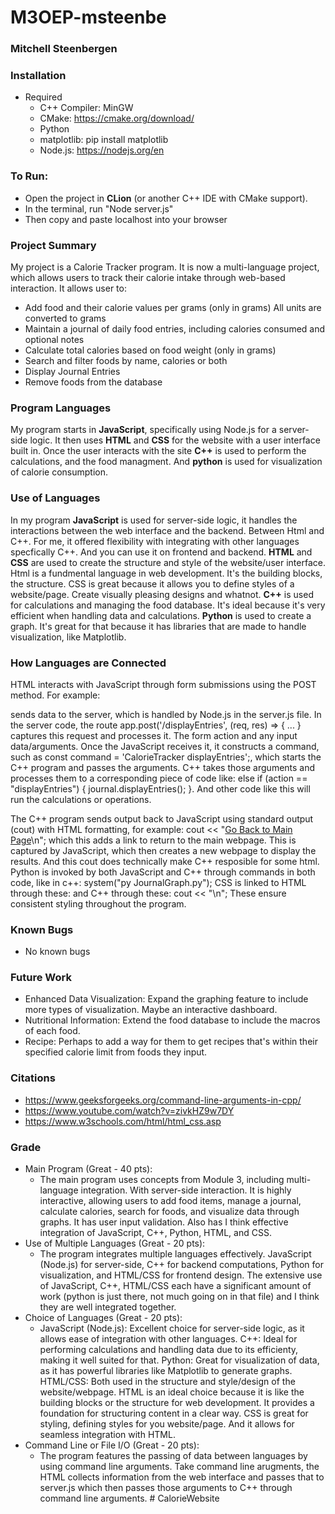 # M3OEP-msteenbe
### Mitchell Steenbergen
### Installation
* Required
  * C++ Compiler: MinGW
  * CMake: https://cmake.org/download/ 
  * Python
  * matplotlib: pip install matplotlib
  * Node.js: https://nodejs.org/en
### To Run:
* Open the project in **CLion** (or another C++ IDE with CMake support).
* In the terminal, run "Node server.js"
* Then copy and paste localhost into your browser

### Project Summary
My project is a Calorie Tracker program. It is now a multi-language project, which allows users to track their calorie intake through web-based interaction. It allows user to:
 * Add food and their calorie values per grams (only in grams) All units are converted to grams
 * Maintain a journal of daily food entries, including calories consumed and optional notes
 * Calculate total calories based on food weight (only in grams)
 * Search and filter foods by name, calories or both
 * Display Journal Entries
 * Remove foods from the database
### Program Languages
My program starts in __JavaScript__, specifically using Node.js for a server-side logic. It then uses __HTML__ and __CSS__ for the website with a user interface built in. Once the user interacts with the site __C++__ is used to perform the calculations, and the food managment. And __python__ is used for visualization of calorie consumption. 

### Use of Languages
In my program __JavaScript__ is used for server-side logic, it handles the interactions between the web interface and the backend. Between Html and C++. For me, it offered flexibility with integrating with other languages specfically C++. And you can use it on frontend and backend. __HTML__ and __CSS__ are used to create the structure and style of the website/user interface. Html is a fundmental language in web development. It's the building blocks, the structure. CSS is great because it allows you to define styles of a website/page. Create visually pleasing designs and whatnot. __C++__ is used for calculations and managing the food database. It's ideal because it's very efficient when handling data and calculations. __Python__ is used to create a graph. It's great for that because it has libraries that are made to handle visualization, like Matplotlib. 

### How Languages are Connected
HTML interacts with JavaScript through form submissions using the POST method. For example: <form action="/displayEntries" method="POST"> sends data to the server, which is handled by Node.js in the server.js file. In the server code, the route app.post('/displayEntries', (req, res) => { ... } captures this request and processes it. The form action and any input data/arguments. Once the JavaScript receives it, it constructs a command, such as const command = 'CalorieTracker displayEntries';, which starts the C++ program and passes the arguments. C++ takes those arguments and processes them to a corresponding piece of code like: else if (action == "displayEntries") { journal.displayEntries(); }. And other code like this will run the calculations or operations. 

The C++ program sends output back to JavaScript using standard output (cout) with HTML formatting, for example: cout << "<a class='back-link' href='/'>Go Back to Main Page</a>\n"; which this adds a link to return to the main webpage. This is captured by JavaScript, which then creates a new webpage to display the results. And this cout does technically make C++ resposible for some html. Python is invoked by both JavaScript and C++ through commands in both code, like in c++: system("py JournalGraph.py"); CSS is linked to HTML through these: <link rel="stylesheet" href="styles.css"> and C++ through these: cout << "<link rel='stylesheet' href='cpp.css'>\n"; These ensure consistent styling throughout the program. 

### Known Bugs
* No known bugs 

### Future Work 
* Enhanced Data Visualization: Expand the graphing feature to include more types of visualization. Maybe an interactive dashboard. 
* Nutritional Information: Extend the food database to include the macros of each food. 
* Recipe: Perhaps to add a way for them to get recipes that's within their specified calorie limit from foods they input.

### Citations
* https://www.geeksforgeeks.org/command-line-arguments-in-cpp/ 
* https://www.youtube.com/watch?v=zivkHZ9w7DY 
* https://www.w3schools.com/html/html_css.asp   

### Grade
* Main Program (Great - 40 pts):
  * The main program uses concepts from Module 3, including multi-language integration. With server-side interaction. It is highly interactive, allowing users to add food items, manage a journal, calculate calories, search for foods, and visualize data through graphs. It has user input validation. Also has I think effective integration of JavaScript, C++, Python, HTML, and CSS. 
* Use of Multiple Languages (Great - 20 pts):
  * The program integrates multiple languages effectively. JavaScript (Node.js) for server-side, C++ for backend computations, Python for visualization, and HTML/CSS for frontend design. The extensive use of JavaScript, C++, HTML/CSS each have a significant amount of work (python is just there, not much going on in that file) and I think they are well integrated together. 
* Choice of Languages (Great - 20 pts):
  * JavaScript (Node.js): Excellent choice for server-side logic, as it allows ease of integration with other languages. C++: Ideal for performing calculations and handling data due to its efficienty, making it well suited for that. Python: Great for visualization of data, as it has powerful libraries like Matplotlib to generate graphs. HTML/CSS: Both used in the structure and style/design of the website/webpage. HTML is an ideal choice because it is like the building blocks or the structure for web development. It provides a foundation for structuring content in a clear way. CSS is great for styling, defining styles for you website/page. And it allows for seamless integration with HTML.  
* Command Line or File I/O (Great - 20 pts):
  * The program features the passing of data between languages by using command line arguments. Take command line arugments, the HTML collects information from the web interface and passes that to server.js which then passes those arguments to C++ through command line arguments. #   C a l o r i e W e b s i t e 
 
 
